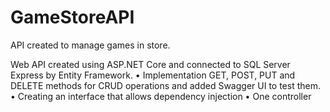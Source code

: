 # GameStoreAPI

API created to manage games in store.

Web API created using ASP.NET Core and connected to SQL Server Express by Entity Framework.
• Implementation GET, POST, PUT and DELETE methods for CRUD operations and added Swagger UI to test them.
• Creating an interface that allows dependency injection
• One controller
